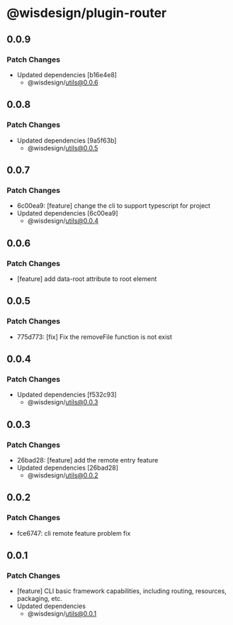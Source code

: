# @wisdesign/plugin-router

## 0.0.9

### Patch Changes

- Updated dependencies [b16e4e8]
  - @wisdesign/utils@0.0.6

## 0.0.8

### Patch Changes

- Updated dependencies [9a5f63b]
  - @wisdesign/utils@0.0.5

## 0.0.7

### Patch Changes

- 6c00ea9: [feature] change the cli to support typescript for project
- Updated dependencies [6c00ea9]
  - @wisdesign/utils@0.0.4

## 0.0.6

### Patch Changes

- [feature] add data-root attribute to root element

## 0.0.5

### Patch Changes

- 775d773: [fix] Fix the removeFile function is not exist

## 0.0.4

### Patch Changes

- Updated dependencies [f532c93]
  - @wisdesign/utils@0.0.3

## 0.0.3

### Patch Changes

- 26bad28: [feature] add the remote entry feature
- Updated dependencies [26bad28]
  - @wisdesign/utils@0.0.2

## 0.0.2

### Patch Changes

- fce6747: cli remote feature problem fix

## 0.0.1

### Patch Changes

- [feature] CLI basic framework capabilities, including routing, resources, packaging, etc.
- Updated dependencies
  - @wisdesign/utils@0.0.1

